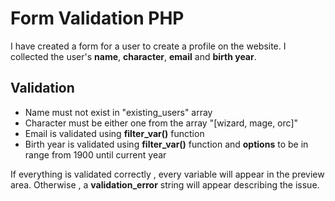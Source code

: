# Form Validation PHP

I have created a form for a user to create a profile on the website. I collected the user's **name**, **character**, **email** and **birth year**. 

## Validation

- Name must not exist in "existing_users" array
- Character must be either one from the array "[wizard, mage, orc]"
- Email is validated using **filter_var()** function
- Birth year is validated using **filter_var()** function and **options** to be in range from 1900 until current year

If everything is validated correctly , every variable will appear in the preview area. Otherwise , a **validation_error** string will appear describing the issue.
